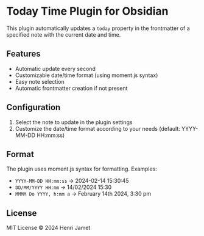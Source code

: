 # Today Time Plugin for Obsidian

This plugin automatically updates a `today` property in the frontmatter of a specified note with the current date and time.

## Features

- Automatic update every second
- Customizable date/time format (using moment.js syntax)
- Easy note selection
- Automatic frontmatter creation if not present

## Configuration

1. Select the note to update in the plugin settings
2. Customize the date/time format according to your needs (default: YYYY-MM-DD HH:mm:ss)

## Format

The plugin uses moment.js syntax for formatting. Examples:
- `YYYY-MM-DD HH:mm:ss` → 2024-02-14 15:30:45
- `DD/MM/YYYY HH:mm` → 14/02/2024 15:30
- `MMMM Do YYYY, h:mm a` → February 14th 2024, 3:30 pm

## License

MIT License © 2024 Henri Jamet
